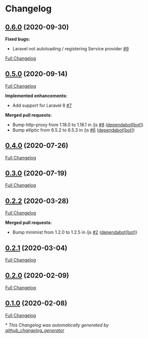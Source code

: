 # Changelog

## [0.6.0](https://github.com/Kaishiyoku/laravel-recharts/tree/0.6.0) (2020-09-30)

**Fixed bugs:**

- Laravel not autoloading / registering Service provider [\#9](https://github.com/Kaishiyoku/laravel-recharts/issues/9)

[Full Changelog](https://github.com/Kaishiyoku/laravel-recharts/compare/0.5.0...0.6.0)

## [0.5.0](https://github.com/Kaishiyoku/laravel-recharts/tree/0.5.0) (2020-09-14)

[Full Changelog](https://github.com/Kaishiyoku/laravel-recharts/compare/0.4.0...0.5.0)

**Implemented enhancements:**

- Add support for Laravel 8 [\#7](https://github.com/Kaishiyoku/laravel-recharts/issues/7)

**Merged pull requests:**

- Bump http-proxy from 1.18.0 to 1.18.1 in /js [\#8](https://github.com/Kaishiyoku/laravel-recharts/pull/8) ([dependabot[bot]](https://github.com/apps/dependabot))
- Bump elliptic from 6.5.2 to 6.5.3 in /js [\#6](https://github.com/Kaishiyoku/laravel-recharts/pull/6) ([dependabot[bot]](https://github.com/apps/dependabot))

## [0.4.0](https://github.com/Kaishiyoku/laravel-recharts/tree/0.4.0) (2020-07-26)

[Full Changelog](https://github.com/Kaishiyoku/laravel-recharts/compare/0.3.0...0.4.0)

## [0.3.0](https://github.com/Kaishiyoku/laravel-recharts/tree/0.3.0) (2020-07-19)

[Full Changelog](https://github.com/Kaishiyoku/laravel-recharts/compare/0.2.2...0.3.0)

## [0.2.2](https://github.com/Kaishiyoku/laravel-recharts/tree/0.2.2) (2020-03-28)

[Full Changelog](https://github.com/Kaishiyoku/laravel-recharts/compare/0.2.1...0.2.2)

**Merged pull requests:**

- Bump minimist from 1.2.0 to 1.2.5 in /js [\#2](https://github.com/Kaishiyoku/laravel-recharts/pull/2) ([dependabot[bot]](https://github.com/apps/dependabot))

## [0.2.1](https://github.com/Kaishiyoku/laravel-recharts/tree/0.2.1) (2020-03-04)

[Full Changelog](https://github.com/Kaishiyoku/laravel-recharts/compare/0.2.0...0.2.1)

## [0.2.0](https://github.com/Kaishiyoku/laravel-recharts/tree/0.2.0) (2020-02-09)

[Full Changelog](https://github.com/Kaishiyoku/laravel-recharts/compare/0.1.0...0.2.0)

## [0.1.0](https://github.com/Kaishiyoku/laravel-recharts/tree/0.1.0) (2020-02-08)

[Full Changelog](https://github.com/Kaishiyoku/laravel-recharts/compare/ad19f7504a80aa1bd12dde0adb3ec6d1eb35b9b8...0.1.0)



\* *This Changelog was automatically generated by [github_changelog_generator](https://github.com/github-changelog-generator/github-changelog-generator)*
